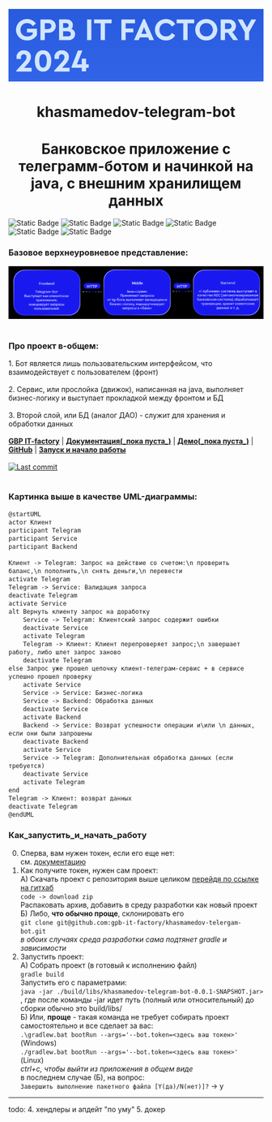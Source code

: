 ![img.png](images/img.png)

<h1 align="center"> khasmamedov-telegram-bot </h1>

<h1 align="center"> Банковское приложение с телеграмм-ботом и начинкой на java, c внешним хранилищем данных</h1>

![Static Badge](https://img.shields.io/badge/Java%20ver.=17-green)
![Static Badge](https://img.shields.io/badge/Spring-blue)
![Static Badge](https://img.shields.io/badge/Spring%20Boot-darkgreen)
![Static Badge](https://img.shields.io/badge/%D0%91%D0%94%3A%20Postgres-purple)
![Static Badge](https://img.shields.io/badge/Tests:Junit%20%2B%20Mockito-red)
![Static Badge](https://img.shields.io/badge/Git-green)

### Базовое верхнеуровневое представление:  
![Overall.png](images/Overall.png)
<br/><br/>

<p align="left">
  <h3> Про проект в-общем: </h3>
  1. Бот является лишь пользовательским интерфейсом, что взаимодействует с пользователем (фронт) </i>
  <br/><br/>
  2. Сервис, или прослойка (движок), написанная на java, выполняет бизнес-логику и выступает прокладкой между фронтом и БД
  <br/><br/>
  3. Второй слой, или БД (аналог ДАО) - служит для хранения и обработки данных
  <br/><br/>
  <b><a href="https://gpb.fut.ru/itfactory/backend?utm_source=gpb&utm_medium=expert&utm_campaign=recommend&utm_content=all">GBP IT-factory</a></b> | <b><a href="">Документация(_пока пуста_)</a></b> | <b><a href="">Демо(_пока пуста_)</a></b> | <b><a href="https://github.com/gpb-it-factory/khasmamedov-telergam-bot">GitHub</a></b> | <b><a href="#Как_запустить_и_начать_работу">Запуск и начало работы</a></b>
  <br/><br/>
  <a target="_blank" href="https://github.com/gpb-it-factory/khasmamedov-telergam-bot"><img src="https://img.shields.io/github/last-commit/gpb-it-factory/khasmamedov-telergam-bot?logo=github&color=609966&logoColor=fff" alt="Last commit"/></a>
  <br/><br/>

### Картинка выше в качестве UML-диаграммы:
```plantuml
@startUML
actor Клиент
participant Telegram
participant Service
participant Backend

Клиент -> Telegram: Запрос на действие со счетом:\n проверить баланс,\n пополнить,\n снять деньги,\n перевести
activate Telegram
Telegram -> Service: Валидация запроса
deactivate Telegram
activate Service
alt Вернуть клиенту запрос на доработку 
    Service -> Telegram: Клиентский запрос содержит ошибки
    deactivate Service
    activate Telegram
    Telegram -> Клиент: Клиент перепроверяет запрос;\n завершает работу, либо шлет запрос заново
    deactivate Telegram
else Запрос уже прошел цепочку клиент-телеграм-сервис + в сервисе успешно прошел проверку
    activate Service
    Service -> Service: Бизнес-логика
    Service -> Backend: Обработка данных
    deactivate Service
    activate Backend 
    Backend -> Service: Возврат успешности операции и\или \n данных, если они были запрошены
    deactivate Backend 
    activate Service
    Service -> Telegram: Дополнительная обработка данных (если требуется)
    deactivate Service
    activate Telegram
end    
Telegram -> Клиент: возврат данных
deactivate Telegram
@endUML
```

### Как_запустить_и_начать_работу
0. Сперва, вам нужен токен, если его еще нет:    
   см. [документацию](https://core.telegram.org/bots/tutorial#obtain-your-bot-token)
1. Как получите токен, нужен сам проект:    
   А) Скачать проект с репозитория выше целиком [перейдя по ссылке на гитхаб](https://github.com/gpb-it-factory/khasmamedov-telergam-bot)    
   ````code -> download zip````    
   Распаковать архив, добавить в среду разработки как новый проект  
   Б) Либо, **что обычно проще**, склонировать его    
   ````git clone git@github.com:gpb-it-factory/khasmamedov-telergam-bot.git````  
   _в обоих случаях среда разработки сама подтянет gradle и зависимости_
2. Запустить проект:    
   А) Собрать проект (в готовый к исполнению файл)   
   ````gradle build````  
   Запустить его с параметрами:  
   ````java -jar ./build/libs/khasmamedov-telegram-bot-0.0.1-SNAPSHOT.jar>````    
   , где после команды -jar идет путь (полный или относительный) до сборки
   обычно это build/libs/  
   Б) Или, **проще** - такая команда не требует собирать проект самостоятельно и все сделает за вас:  
   ````.\gradlew.bat bootRun --args='--bot.token=<здесь ваш токен>' ```` (Windows)  
   ````./gradlew.bat bootRun --args='--bot.token=<здесь ваш токен>' ```` (Linux)  
   _ctrl+c, чтобы выйти из приложения в общем виде_  
   в последнем случае (Б), на вопрос:  
   ````Завершить выполнение пакетного файла [Y(да)/N(нет)]?```` -> y

******

todo:
4. хендлеры и апдейт "по уму"
5. докер

